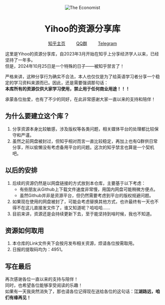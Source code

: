 <div align="center">

![The Economist](https://images.ctfassets.net/2h5kbjx7tvqe/7GYxMLXCJQz4mk8kegaRPA/61aea76716f0ef047632da59c9214d7c/The-Economist.jpg)<br>

<h1>Yihoo的资源分享库</h1>

[知乎主页](https://www.zhihu.com/people/yihoo_CC "谁知道哪天又暴毙呢？")&nbsp;&nbsp;&nbsp;&nbsp;&nbsp;&nbsp;&nbsp;&nbsp; [QQ群](https://qm.qq.com/q/2rfvhGFwhu)&nbsp;&nbsp;&nbsp;&nbsp;&nbsp;&nbsp;&nbsp;&nbsp; [Telegram](https://t.me/+EMq1Siwkhjc2ZGU1) <br>

</div>

<p>这里是Yihoo的资源分享库，自2023年3月开始在知乎上分享经济学人以来，已经坚持了一年多。<br>但是，2024年10月25日是一个特殊的日子——被知乎禁言了！</p>
<p>严格来讲，这种分享行为确实不合法，本人也仅仅是为了给英语学习者分享一个稳定的学习资料来源而已。因此，还是需要强调那句话：<br><b>本库所有的资源仅供大家学习使用，禁止用于任何商业用途！！！</b></p>
<p>承蒙各位抬爱，也有了不少的同好，在此非常感谢大家一直以来的支持和陪伴！</p>

## 为什么要建立这个库？

1. 分享资源本身比较敏感，涉及版权等各类问题，相关媒体平台的处理都比较保守和严谨。<br>
2. 虽然之前网盘被封过，但知乎相对而言一直比较稳定，再加上也有Q群供日常分享，所以偷懒没有考虑备用平台的问题。这次的知乎禁言也算是一个契机吧。<br>

## 以后的安排

1. 后续的资源仍然是以网盘链接的方式放到本仓库，主要基于以下考虑：<br>
    - 有些朋友从Github上下载文件速度非常慢，用国内网盘可能稍微方便点。<br>
    - 虽然Github并非是资源平台，但仍然需要考虑到平台的版权规避问题。<br>
2. 如果现在使用的网盘被封了，可能会考虑替换其他方式，也许最终有一天也不得不在这儿直接发文件了，谁又知道呢？哈哈哈……<br>
3. 目前来讲，资源还是会持续更新下去，至于能坚持到啥时候，我也不知道。<br>

## 资源如何取用

1. 本仓库的Link文件夹下会按月发布相关资源，烦请各位按需取用。<br>
2. 日报的提取码均为：4951。<br>

## 写在最后

再次感谢各位一直以来的支持与陪伴！<br>
同时，也希望各位能够享受阅读的乐趣！<br>
如果有一天我突然消失了，那也请各位记得现在送给各位的这句话：**江湖路远，咱们有缘再见！**

